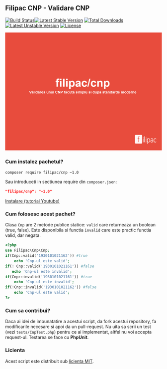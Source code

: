 ## Filipac CNP - Validare CNP
[![Build Status](https://travis-ci.org/filipac/cnp.svg)](https://travis-ci.org/laravel/framework)[![Latest Stable Version](https://poser.pugx.org/filipac/cnp/v/stable.svg)](https://packagist.org/packages/filipac/cnp) [![Total Downloads](https://poser.pugx.org/filipac/cnp/downloads.svg)](https://packagist.org/packages/filipac/cnp) [![Latest Unstable Version](https://poser.pugx.org/filipac/cnp/v/unstable.svg)](https://packagist.org/packages/filipac/cnp) [![License](https://poser.pugx.org/filipac/cnp/license.svg)](https://packagist.org/packages/filipac/cnp)

![Filipac/CNP](https://raw.githubusercontent.com/filipac/cnp/master/cnp.jpg)

### Cum instalez pachetul?
```
composer require filipac/cnp ~1.0
```
Sau introduceti in sectiunea require din ```composer.json```:
```json
"filipac/cnp": "~1.0"
```
[Instalare (tutorial Youtube)](https://www.youtube.com/watch?v=DlHQKygnd_E)

### Cum folosesc acest pachet?
Clasa ```Cnp``` are 2 metode publice statice: ```valid``` care returneaza un boolean (true, false). Este disponibila si functia
```invalid``` care este practic functia valid, dar negata.
```php
<?php
use Filipac\Cnp\Cnp;
if(Cnp::valid('1930101021162')) #true
	echo 'Cnp-ul este valid';
if(! Cnp::valid('1930101021161')) #false
   echo 'Cnp-ul este invalid';
if(Cnp::invalid('1930101021161')) #true
	echo 'Cnp-ul este invalid';
if(!Cnp::invalid('1930101021162')) #false
	echo 'Cnp-ul este valid';
?>
```

### Cum sa contribui?
Daca ai idei de imbunatatire a acestui script, da fork acestui repository, fa modificarile necesare si apoi da un pull-request.
Nu uita sa scrii un test (vezi ```tests/CnpTest.php```) pentru ce ai implementat, altfel nu voi accepta request-ul.
Testarea se face cu **PhpUnit**.

### Licienta

Acest script este distribuit sub [licienta MIT](http://opensource.org/licenses/MIT).
